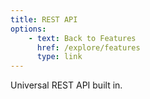 ```yaml
---
title: REST API
options:
    - text: Back to Features
      href: /explore/features
      type: link
---
```

Universal REST API built in.
